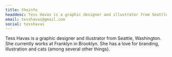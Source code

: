 ```yaml
---
title: theinfo
headdesc: Tess Havas is a graphic designer and illustrator from Seattle, Washington. She currently works at Franklyn in Brooklyn. She has a love for branding, illustration and cats (among several other things).
email: tesshavas@gmail.com
social: tesshavas
---
```


Tess Havas is a graphic designer and illustrator from Seattle, Washington. She currently works at Franklyn in Brooklyn. She has a love for branding, illustration and cats (among several other things).
